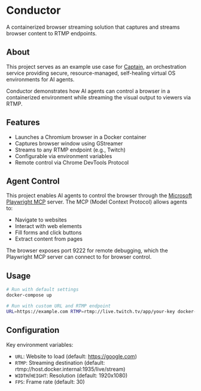 # Conductor

A containerized browser streaming solution that captures and streams browser content to RTMP endpoints.

## About

This project serves as an example use case for [Captain](https://github.com/codecflow/captain), an orchestration service providing secure, resource-managed, self-healing virtual OS environments for AI agents.

Conductor demonstrates how AI agents can control a browser in a containerized environment while streaming the visual output to viewers via RTMP.

## Features

- Launches a Chromium browser in a Docker container
- Captures browser window using GStreamer
- Streams to any RTMP endpoint (e.g., Twitch)
- Configurable via environment variables
- Remote control via Chrome DevTools Protocol

## Agent Control

This project enables AI agents to control the browser through the [Microsoft Playwright MCP](https://github.com/microsoft/playwright-mcp) server. The MCP (Model Context Protocol) allows agents to:

- Navigate to websites
- Interact with web elements
- Fill forms and click buttons
- Extract content from pages

The browser exposes port 9222 for remote debugging, which the Playwright MCP server can connect to for browser control.

## Usage

```bash
# Run with default settings
docker-compose up

# Run with custom URL and RTMP endpoint
URL=https://example.com RTMP=rtmp://live.twitch.tv/app/your-key docker-compose up
```

## Configuration

Key environment variables:
- `URL`: Website to load (default: https://google.com)
- `RTMP`: Streaming destination (default: rtmp://host.docker.internal:1935/live/stream)
- `WIDTH`/`HEIGHT`: Resolution (default: 1920x1080)
- `FPS`: Frame rate (default: 30)
